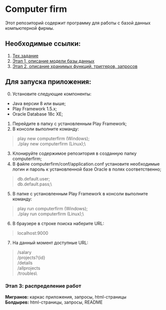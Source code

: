 # Computer firm
Этот репозиторий содержит программу для работы с базой данных компьютерной фирмы.
## Необходимые ссылки:
1. [Тех.задание](https://docs.google.com/document/d/1JG3gvsnaaMV6IHLN1vlIc-pOF0KQGwu5ElBx9AYlxEk/edit#heading=h.hrdrj6drhwfu)
2. [Этап 1, описание модели базы данных](https://docs.google.com/document/d/1BUxNiFNGl13Af2aUMZCWfH4oPwwLe8DiQMGPu0X5TXg/edit)
3. [Этап 2, описание хранимых функций, триггеров, запросов](https://docs.google.com/document/d/15lbmJ290gfnNCbu7r1mXm0CwARJfAiW5LDTZ4gc5d6Y/edit)

## Для запуска приложения:
0. Установите следующие компоненты:
  - Java версии 8 или выше;
  - Play Framework 1.5.x;
  - Oracle Database 18c XE;
1. Перейдите в папку с установленным Play Framework;
2. В консоли выполните команду:
> play new computerfirm (Windows);\
> ./play new computerfirm (Linux);\
3. Клонируйте содержимое репозитория в созданную папку computerfirm;
4. В файле computerfirm/conf/application.conf установите необходимые логин и пароль к установленной базе Oracle
в полях соответственно;
> db.default.user;\
> db.default.pass;\
5. В папке с установленным Play Framework в консоли выполните команду:
> play run computerfirm (Windows);\
> ./play run computerfirm (Linux);\
6. В браузере в строке поиска наберите URL:
> localhost:9000
7. На данный момент доступные URL:
> /salary\
> /projects?{id}\
> /details\
> /allprojects\
> /troubles\

### Этап 3: распределение работ
__Мигранов:__ каркас приложения, запросы, html-страницы\
__Болдырев:__ html-страницы, запросы, README

